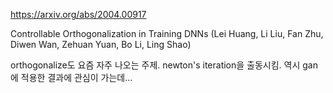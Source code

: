 https://arxiv.org/abs/2004.00917

Controllable Orthogonalization in Training DNNs (Lei Huang, Li Liu, Fan Zhu, Diwen Wan, Zehuan Yuan, Bo Li, Ling Shao)

orthogonalize도 요즘 자주 나오는 주제. newton's iteration을 출동시킴. 역시 gan에 적용한 결과에 관심이 가는데...
